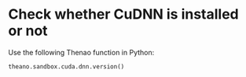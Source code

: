 # Check whether CuDNN is installed or not

Use the following Thenao function in Python: 

```
theano.sandbox.cuda.dnn.version()
```
